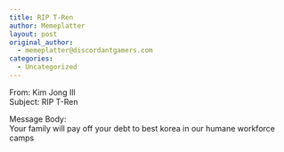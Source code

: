 ```yaml
---
title: RIP T-Ren
author: Memeplatter
layout: post
original_author:
  - memeplatter@discordantgamers.com
categories:
  - Uncategorized
---
```

From: Kim Jong Ill  
Subject: RIP T-Ren

Message Body:  
Your family will pay off your debt to best korea in our humane workforce camps